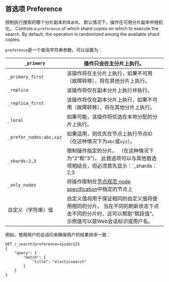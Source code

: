 ## 首选项 Preference

控制执行搜索的哪个分片副本的`首选项`。 默认情况下，操作在可用分片副本中随机化。
Controls a `preference` of which shard copies on which to execute the search. By default, the operation is randomized among the available shard copies.

`preference`是一个查询字符串参数，可以设置为：

`_primary`| 操作只会在主分片上执行。
---|---    
`_primary_first`| 该操作将在主分片上执行，如果不可用（故障转移），将在其他分片上执行。    
`_replica`| 该操作将仅在副本分片上执行并执行。     
`_replica_first`| 该操作将仅在副本分片上执行，如果不可用（故障转移），将在其他分片上执行。     
`_local`| 如果可能，该操作将优选在本地分配的分片上执行。    
`_prefer_nodes:abc,xyz`| 如果适用，则优先在节点上执行节点ID（在这种情况下为`abc`或`xyz`）。
`_shards:2,3`|限制操作指定的分片。 （在这种情况下为“2”和“3”）。 此首选项可以与其他首选项相结合，但必须首先显示：`_shards：2,3 | _primary`
`_only_nodes`| 将操作限制在[节点规范 node specification](cluster.html)中指定的节点上
自定义（字符串）值| 自定义值将用于保证相同的自定义值将使用相同的分片。 当在不同的刷新状态下点击不同的分片时，这可以帮助“跳跃值”。 示例值可以是Web会话标识或用户名。
  
例如，使用用户的会话ID来确保用户的结果排序一致：    
    
    GET /_search?preference=xyzabc123
    {
        "query": {
            "match": {
                "title": "elasticsearch"
            }
        }
    }
